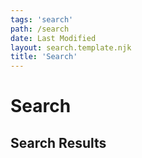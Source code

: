 ```yaml
---
tags: 'search'
path: /search
date: Last Modified
layout: search.template.njk
title: 'Search'
---
```


# Search


## Search Results
